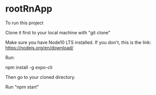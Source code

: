 # rootRnApp

To run this project

Clone it first to your local machine with "git clone"

Make sure you have Node10 LTS installed. If you don't, this is the link: https://nodejs.org/en/download/

Run:

npm install -g expo-cli

Then go to your cloned directory.

Run "npm start"


